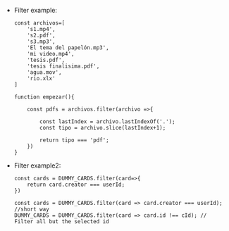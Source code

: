 - Filter example:

      const archivos=[
          's1.mp4',
          's2.pdf',
          's3.mp3',
          'El tema del papelón.mp3',
          'mi video.mp4',
          'tesis.pdf',
          'tesis finalisima.pdf',
          'agua.mov',
          'rio.xlx'
      ]

      function empezar(){

          const pdfs = archivos.filter(archivo =>{

              const lastIndex = archivo.lastIndexOf('.');
              const tipo = archivo.slice(lastIndex+1);

              return tipo === 'pdf';
          }) 
      }
      
- Filter example2:

      const cards = DUMMY_CARDS.filter(card=>{
          return card.creator === userId;
      })

      const cards = DUMMY_CARDS.filter(card => card.creator === userId); //short way
      DUMMY_CARDS = DUMMY_CARDS.filter(card => card.id !== cId); // Filter all but the selected id
      
